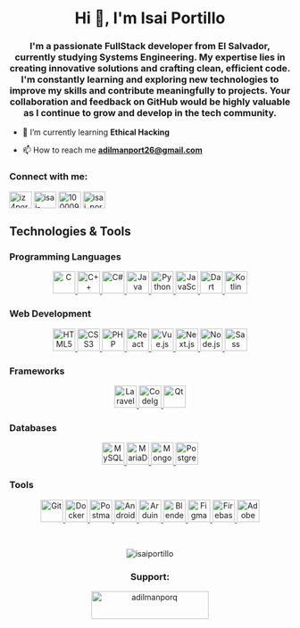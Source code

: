 <h1 align="center">Hi 👋, I'm Isai Portillo</h1>
<h3 align="center">I'm a passionate FullStack developer from El Salvador, currently studying Systems Engineering. My expertise lies in creating innovative solutions and crafting clean, efficient code. I'm constantly learning and exploring new technologies to improve my skills and contribute meaningfully to projects. Your collaboration and feedback on GitHub would be highly valuable as I continue to grow and develop in the tech community.</h3>

- 🌱 I’m currently learning **Ethical Hacking**

- 📫 How to reach me **adilmanport26@gmail.com**

<h3 align="left">Connect with me:</h3>
<p align="left">
<a href="https://twitter.com/iz4portillo" target="blank"><img align="center" src="https://raw.githubusercontent.com/rahuldkjain/github-profile-readme-generator/master/src/images/icons/Social/twitter.svg" alt="iz4portillo" height="30" width="40" /></a>
<a href="https://linkedin.com/in/isai-portillo-797b971b3" target="blank"><img align="center" src="https://raw.githubusercontent.com/rahuldkjain/github-profile-readme-generator/master/src/images/icons/Social/linked-in-alt.svg" alt="isai-portillo-797b971b3" height="30" width="40" /></a>
<a href="https://fb.com/100009462862793" target="blank"><img align="center" src="https://raw.githubusercontent.com/rahuldkjain/github-profile-readme-generator/master/src/images/icons/Social/facebook.svg" alt="100009462862793" height="30" width="40" /></a>
<a href="https://instagram.com/isai_portillo08" target="blank"><img align="center" src="https://raw.githubusercontent.com/rahuldkjain/github-profile-readme-generator/master/src/images/icons/Social/instagram.svg" alt="isai_portillo08" height="30" width="40" /></a>
</p>

<h2>Technologies & Tools</h2>

<h3>Programming Languages</h3>
<p align="center">
  <a href="https://learn-c.org/" target="_blank">
    <img src="https://upload.wikimedia.org/wikipedia/commons/5/5f/C_logo.svg" alt="C" width="40" height="40"/>
  </a>
  <a href="https://www.learncpp.com/" target="_blank">
    <img src="https://upload.wikimedia.org/wikipedia/commons/1/1b/C%2B%2B_logo.svg" alt="C++" width="40" height="40"/>
  </a>
  <a href="https://learn.microsoft.com/en-us/dotnet/csharp/" target="_blank">
    <img src="https://upload.wikimedia.org/wikipedia/commons/4/47/C_Sharp_logo.svg" alt="C#" width="40" height="40"/>
  </a>
  <a href="https://www.codecademy.com/learn/learn-java" target="_blank">
    <img src="https://upload.wikimedia.org/wikipedia/commons/4/47/Java_logo.svg" alt="Java" width="40" height="40"/>
  </a>
  <a href="https://realpython.com/" target="_blank">
    <img src="https://upload.wikimedia.org/wikipedia/commons/c/c3/Python-logo.svg" alt="Python" width="40" height="40"/>
  </a>
  <a href="https://developer.mozilla.org/en-US/docs/Web/JavaScript/Guide" target="_blank">
    <img src="https://upload.wikimedia.org/wikipedia/commons/6/6a/JavaScript-logo.svg" alt="JavaScript" width="40" height="40"/>
  </a>
  <a href="https://dart.dev/guides" target="_blank">
    <img src="https://upload.wikimedia.org/wikipedia/commons/9/91/Dart_logo.svg" alt="Dart" width="40" height="40"/>
  </a>
  <a href="https://kotlinlang.org/docs/home.html" target="_blank">
    <img src="https://upload.wikimedia.org/wikipedia/commons/7/74/Kotlin_logo.svg" alt="Kotlin" width="40" height="40"/>
  </a>
</p>

<h3>Web Development</h3>
<p align="center">
  <a href="https://developer.mozilla.org/en-US/docs/Web/HTML" target="_blank">
    <img src="https://img.icons8.com/ios/452/html-5.png" alt="HTML5" width="40" height="40"/>
  </a>
  <a href="https://developer.mozilla.org/en-US/docs/Web/CSS" target="_blank">
    <img src="https://img.icons8.com/ios/452/css3.png" alt="CSS3" width="40" height="40"/>
  </a>
  <a href="https://www.php.net/manual/en/tutorial.php" target="_blank">
    <img src="https://img.icons8.com/ios/452/php-logo.png" alt="PHP" width="40" height="40"/>
  </a>
  <a href="https://reactjs.org/tutorial/tutorial.html" target="_blank">
    <img src="https://img.icons8.com/ios/452/react.png" alt="React" width="40" height="40"/>
  </a>
  <a href="https://vuejs.org/guide/introduction.html" target="_blank">
    <img src="https://img.icons8.com/ios/452/vue-js.png" alt="Vue.js" width="40" height="40"/>
  </a>
  <a href="https://nextjs.org/learn" target="_blank">
    <img src="https://img.icons8.com/ios/452/nextjs.png" alt="Next.js" width="40" height="40"/>
  </a>
  <a href="https://nodejs.dev/learn" target="_blank">
    <img src="https://img.icons8.com/ios/452/nodejs.png" alt="Node.js" width="40" height="40"/>
  </a>
  <a href="https://sass-lang.com/guide" target="_blank">
    <img src="https://img.icons8.com/ios/452/sass.png" alt="Sass" width="40" height="40"/>
  </a>
</p>

<h3>Frameworks</h3>
<p align="center">
  <a href="https://laravel.com/docs" target="_blank">
    <img src="https://img.icons8.com/ios/452/laravel.png" alt="Laravel" width="40" height="40"/>
  </a>
  <a href="https://codeigniter.com/userguide3/" target="_blank">
    <img src="https://img.icons8.com/ios/452/codeigniter.png" alt="CodeIgniter" width="40" height="40"/>
  </a>
  <a href="https://www.qt.io/qt-for-developers" target="_blank">
    <img src="https://img.icons8.com/ios/452/qt.png" alt="Qt" width="40" height="40"/>
  </a>
</p>

<h3>Databases</h3>
<p align="center">
  <a href="https://dev.mysql.com/doc/" target="_blank">
    <img src="https://img.icons8.com/ios/452/mysql-logo.png" alt="MySQL" width="40" height="40"/>
  </a>
  <a href="https://mariadb.org/documentation/" target="_blank">
    <img src="https://img.icons8.com/ios/452/mariadb.png" alt="MariaDB" width="40" height="40"/>
  </a>
  <a href="https://www.mongodb.com/docs/" target="_blank">
    <img src="https://img.icons8.com/ios/452/mongodb.png" alt="MongoDB" width="40" height="40"/>
  </a>
  <a href="https://www.postgresql.org/docs/" target="_blank">
    <img src="https://img.icons8.com/ios/452/postgresql.png" alt="PostgreSQL" width="40" height="40"/>
  </a>
</p>

<h3>Tools</h3>
<p align="center">
  <a href="https://git-scm.com/doc" target="_blank">
    <img src="https://img.icons8.com/ios/452/git.png" alt="Git" width="40" height="40"/>
  </a>
  <a href="https://www.docker.com/resources/what-container" target="_blank">
    <img src="https://img.icons8.com/ios/452/docker.png" alt="Docker" width="40" height="40"/>
  </a>
  <a href="https://www.postman.com/postman" target="_blank">
    <img src="https://img.icons8.com/ios/452/postman.png" alt="Postman" width="40" height="40"/>
  </a>
  <a href="https://developer.android.com/" target="_blank">
    <img src="https://img.icons8.com/ios/452/android.png" alt="Android" width="40" height="40"/>
  </a>
  <a href="https://www.arduino.cc/en/Guide/HomePage" target="_blank">
    <img src="https://img.icons8.com/ios/452/arduino.png" alt="Arduino" width="40" height="40"/>
  </a>
  <a href="https://www.blender.org/support/tutorials/" target="_blank">
    <img src="https://img.icons8.com/ios/452/blender.png" alt="Blender" width="40" height="40"/>
  </a>
  <a href="https://help.figma.com/hc/en-us/articles/360039829994" target="_blank">
    <img src="https://img.icons8.com/ios/452/figma.png" alt="Figma" width="40" height="40"/>
  </a>
  <a href="https://firebase.google.com/docs" target="_blank">
    <img src="https://img.icons8.com/ios/452/firebase.png" alt="Firebase" width="40" height="40"/>
  </a>
  <a href="https://www.adobe.com/creativecloud.html" target="_blank">
    <img src="https://img.icons8.com/ios/452/adobe.png" alt="Adobe" width="40" height="40"/>
  </a>
</p>

<br>

<p align="center">
  <img src="https://github-readme-stats.vercel.app/api/top-langs?username=isaiportillo&show_icons=true&theme=dark&title_color=c2c2c2&text_color=ffffff&locale=en&layout=compact" alt="isaiportillo" />
</p>

<h3 align="center">Support:</h3>
<p align="center">
  <a href="https://www.buymeacoffee.com/adilmanporq">
    <img src="https://cdn.buymeacoffee.com/buttons/v2/default-yellow.png" height="50" width="210" alt="adilmanporq" />
  </a>
</p>
